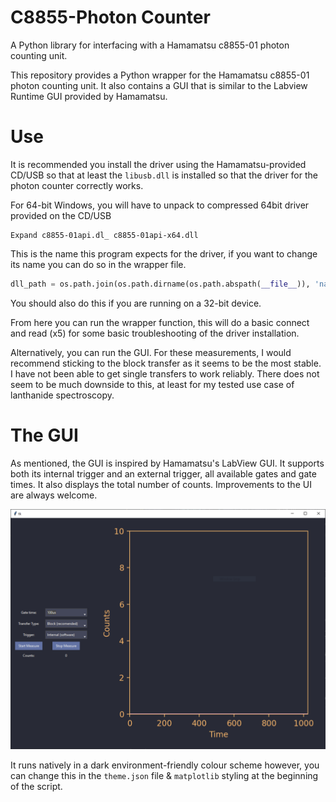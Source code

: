 # C8855-Photon Counter
A Python library for interfacing with a Hamamatsu c8855-01 photon counting unit.

This repository provides a Python wrapper for the Hamamatsu c8855-01 photon counting unit. It also contains a GUI that is similar to the Labview Runtime GUI provided by Hamamatsu. 

# Use
It is recommended you install the driver using the Hamamatsu-provided CD/USB so that at least the `libusb.dll` is installed so that the driver for the photon counter correctly works. 

For 64-bit Windows, you will have to unpack to compressed 64bit driver provided on the CD/USB 

```
Expand c8855-01api.dl_ c8855-01api-x64.dll
```
This is the name this program expects for the driver, if you want to change its name you can do so in the wrapper file. 

```python
dll_path = os.path.join(os.path.dirname(os.path.abspath(__file__)), 'name_of_your_driver.dll')
```
You should also do this if you are running on a 32-bit device.

From here you can run the wrapper function, this will do a basic connect and read (x5) for some basic troubleshooting of the driver installation. 

Alternatively, you can run the GUI. For these measurements, I would recommend sticking to the block transfer as it seems to be the most stable. I have not been able to get single transfers to work reliably. There does not seem to be much downside to this, at least for my tested use case of lanthanide spectroscopy.

# The GUI
As mentioned, the GUI is inspired by Hamamatsu's LabView GUI. It supports both its internal trigger and an external trigger, all available gates and gate times. It also displays the total number of counts. Improvements to the UI are always welcome.

<div align="center">
    <img src="./GUI.png" width="700" alt="GUI">
</div>


It runs natively in a dark environment-friendly colour scheme however, you can change this in the `theme.json` file & `matplotlib` styling at the beginning of the script. 
